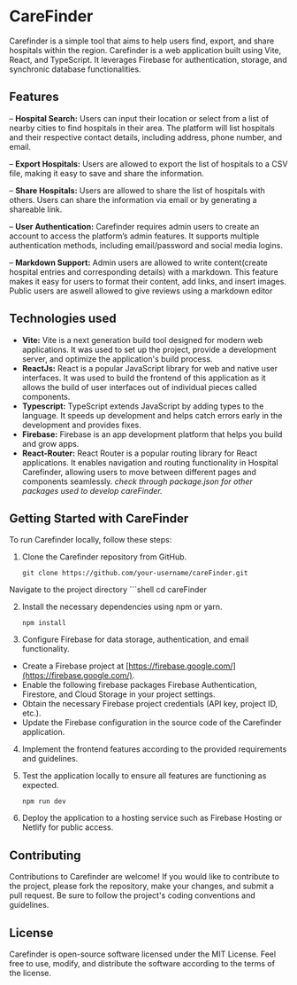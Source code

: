 # CareFinder

Carefinder is a simple tool that aims to help users find, export, and share hospitals within the region. Carefinder is a web application built using Vite, React, and TypeScript. It leverages Firebase for authentication, storage, and synchronic database functionalities.

## Features

– **Hospital Search:** Users can input their location or select from a list of nearby cities to find hospitals in their area. The platform will list hospitals and their respective contact details, including address, phone number, and email.

– **Export Hospitals:** Users are allowed to export the list of hospitals to a CSV file, making it easy to save and share the information.

– **Share Hospitals:** Users are allowed to share the list of hospitals with others. Users can share the information via email or by generating a shareable link.

– **User Authentication:** Carefinder requires admin users to create an account to access the platform’s admin features. It supports multiple authentication methods, including email/password and social media logins.

– **Markdown Support:** Admin users are allowed to write content(create hospital entries and corresponding details) with a markdown. This feature makes it easy for users to format their content, add links, and insert images. Public users are aswell allowed to give reviews using a markdown editor

## Technologies used

- **Vite:** Vite is a next generation build tool designed for modern web applications. It was used to set up the project, provide a development server, and optimize the application's build process.
- **ReactJs:** React is a popular JavaScript library for web and native user interfaces. It was used to build the frontend of this application as it allows the build of user interfaces out of individual pieces called components.
- **Typescript:** TypeScript extends JavaScript by adding types to the language. It speeds up development and helps catch errors early in the development and provides fixes.
- **Firebase:** Firebase is an app development platform that helps you build and grow apps.
- **React-Router:** React Router is a popular routing library for React applications. It enables navigation and routing functionality in Hospital Carefinder, allowing users to move between different pages and components seamlessly.
  _check through package.json for other packages used to develop careFinder._

## Getting Started with CareFinder

To run Carefinder locally, follow these steps:

1. Clone the Carefinder repository from GitHub.

    ````shell
    git clone https://github.com/your-username/careFinder.git

Navigate to the project directory
    ```shell
    cd careFinder

2. Install the necessary dependencies using npm or yarn.

    ```shell
    npm install

3. Configure Firebase for data storage, authentication, and email functionality.

- Create a Firebase project at [https://firebase.google.com/](https://firebase.google.com/).
 - Enable the following firebase packages Firebase Authentication, Firestore, and Cloud Storage in your project settings.
 - Obtain the necessary Firebase project credentials (API key, project ID, etc.).
 - Update the Firebase configuration in the source code of the Carefinder application.

4. Implement the frontend features according to the provided requirements and guidelines.

5. Test the application locally to ensure all features are functioning as expected.

    ```shell
    npm run dev

6. Deploy the application to a hosting service such as Firebase Hosting or Netlify for public access.

## Contributing

Contributions to Carefinder are welcome! If you would like to contribute to the project, please fork the repository, make your changes, and submit a pull request. Be sure to follow the project's coding conventions and guidelines.

## License

Carefinder is open-source software licensed under the MIT License. Feel free to use, modify, and distribute the software according to the terms of the license.



````
